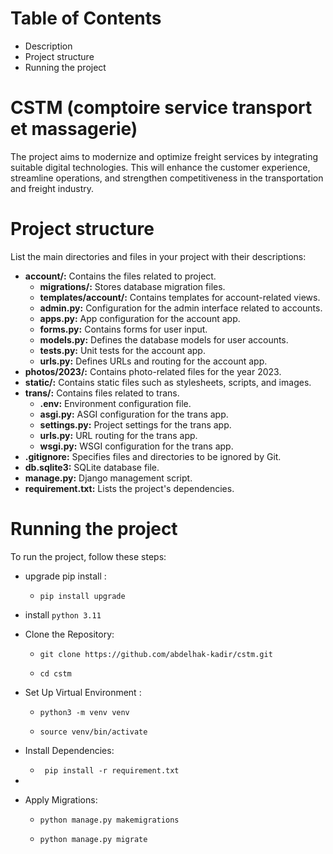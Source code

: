 # Table of Contents
* Description
* Project structure
* Running the project
# CSTM (comptoire service transport et massagerie)
The project aims to modernize and optimize freight services by integrating suitable digital technologies. This will enhance the customer experience, streamline operations, and strengthen competitiveness in the transportation and freight industry.

# Project structure
 List the main directories and files in your project with their descriptions:
* **account/:** Contains the files related to project.
    - **migrations/:** Stores database migration files.
    - **templates/account/:** Contains templates for account-related views.
    - **admin.py:** Configuration for the admin interface related to accounts.
    - **apps.py:** App configuration for the account app.
    - **forms.py:** Contains forms for user input.
    - **models.py:** Defines the database models for user accounts.
    - **tests.py:** Unit tests for the account app.
    - **urls.py:** Defines URLs and routing for the account app.
* **photos/2023/:** Contains photo-related files for the year 2023.
* **static/:** Contains static files such as stylesheets, scripts, and images.
* **trans/:** Contains files related to trans.
    - **.env:** Environment configuration file.
    - **asgi.py:** ASGI configuration for the trans app.
    - **settings.py:** Project settings for the trans app.
    - **urls.py:** URL routing for the trans app.
    - **wsgi.py:** WSGI configuration for the trans app.
* **.gitignore:** Specifies files and directories to be ignored by Git.
* **db.sqlite3:** SQLite database file.
* **manage.py:** Django management script.
* **requirement.txt:** Lists the project's dependencies.

# Running the project
To run the project, follow these steps:
* upgrade pip install :
    - `pip install upgrade`
* install `python 3.11`
* Clone the Repository:
    - `git clone https://github.com/abdelhak-kadir/cstm.git `

    - `cd cstm `
* Set Up Virtual Environment :
    - `python3 -m venv venv`

    - `source venv/bin/activate`
* Install Dependencies:
    - ` pip install -r requirement.txt`
* 

* Apply Migrations: 
    - `python manage.py makemigrations`

    - `python manage.py migrate`
